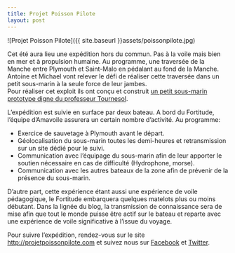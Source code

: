 ```yaml
---
title: Projet Poisson Pilote
layout: post
---
```


![Projet Poisson Pilote]({{ site.baseurl }}assets/poissonpilote.jpg)

Cet été aura lieu une expédition hors du commun. Pas à la voile mais bien en mer et à propulsion humaine. Au programme, une traversée de la Manche entre Plymouth et Saint-Malo en pédalant au fond de la Manche.  
Antoine et Michael vont relever le défi de réaliser cette traversée dans un petit sous-marin à la seule force de leur jambes.  
Pour réaliser cet exploit ils ont conçu et construit [un petit sous-marin prototype digne du professeur Tournesol](http://www.leparisien.fr/societe/la-manche-en-sous-marin-a-pedales-23-07-2016-5988415.php#xtor=AD-1481423551). 

L’expédition est suivie en surface par deux bateau. A bord du Fortitude, l’équipe d’Amavoile assurera un certain nombre d’activité. Au programme:

- Exercice de sauvetage à Plymouth avant le départ.
- Géolocalisation du sous-marin toutes les demi-heures et retransmission sur un site dédié pour le suivi.
- Communication avec l’équipage du sous-marin afin de leur apporter le soutien nécessaire en cas de difficulté (Hydrophone, morse).
- Communication avec les autres bateaux de la zone afin de prévenir de la présence du sous-marin.

D’autre part, cette expérience étant aussi une expérience de voile pédagogique, le Fortitude embarquera quelques matelots plus ou moins débutant. Dans la lignée du blog, la transmission de connaissance sera de mise afin que tout le monde puisse être actif sur le bateau et reparte avec une expérience de voile significative à l’issue du voyage.

Pour suivre l’expédition, rendez-vous sur le site http://projetpoissonpilote.com et suivez nous sur [Facebook](https://www.facebook.com/projetpoissonpilote) et [Twitter](https://twitter.com/pjpoissonpilote).
